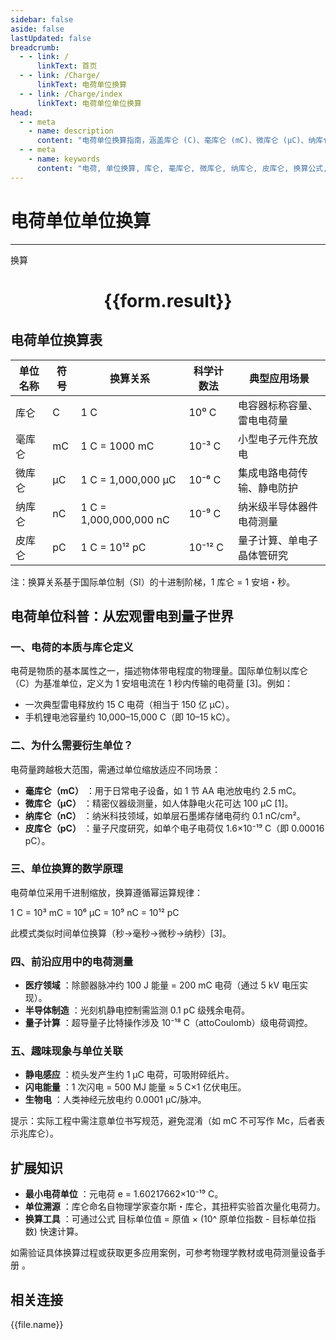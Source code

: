 ```yaml
---
sidebar: false
aside: false
lastUpdated: false
breadcrumb:
  - - link: /
      linkText: 首页
  - - link: /Charge/
      linkText: 电荷单位换算
  - - link: /Charge/index
      linkText: 电荷单位单位换算
head:
  - - meta
    - name: description
      content: "电荷单位换算指南，涵盖库仑 (C)、毫库仑 (mC)、微库仑 (μC)、纳库仑 (nC)、皮库仑 (pC) 的详细换算公式与说明。"
  - - meta
    - name: keywords
      content: "电荷, 单位换算, 库仑, 毫库仑, 微库仑, 纳库仑, 皮库仑, 换算公式, 单位换算指南"  
---
```

# 电荷单位单位换算
---
<script setup>
import { onMounted, reactive, inject ,ref  } from 'vue'
import { NButton,NForm ,NFormItem,NInput,NInputNumber,NSelect,NCard,useMessage ,NGrid ,NGi } from 'naive-ui'
import { defineClientComponent } from 'vitepress'
import { Charge } from '../../files';
const convert = inject('convert')
const options =  [
  { "label": "库仑 (C)", "value": "c" },
  { "label": "毫库仑 (mC)", "value": "mC" },
  { "label": "微库仑 (μC)", "value": "μC" },
  { "label": "纳库仑 (nC)", "value": "nC" },
  { "label": "皮库仑 (pC)", "value": "pC" }
];
const formRef = ref(null);
const rules = {
  number:{
    required: true,
    type: 'number',
    trigger: "blur"
  },
  to:{
    required: true,
    trigger: "select"
  },
  from:{
    required: true,
    trigger: "select"
  }
}
const form = reactive({
  number:null,
  to:'',
  from:'',
  result:'',
  title:'面积单位换算',
})
const convertHandler = (e) => {
   e.preventDefault();
  formRef.value?.validate((errors)=>{
    if (!errors) {
      form.result = `${form.number}${form.from} = ${convert(form.number).from(form.from).to(form.to)}${form.to}`
    }
  })
}
</script>

<n-form size="large" :model="form" ref='formRef' :rules="rules">
  <n-form-item label="数值"  path="number">
    <n-input-number size="large" style="width:100%" :min="0" v-model:value="form.number"   placeholder="请输入要换算的数值" />
  </n-form-item>
  <n-form-item label="从" path="from">
    <n-select  size="large" :options="options" v-model:value="form.from" placeholder="请选择原始单位" />
  </n-form-item>
  <n-form-item label="到" path="to">
    <n-select  size="large" :options="options" v-model:value="form.to" placeholder="请选择换算单位" />
  </n-form-item>
  <n-form-item>
    <n-button type="primary" style="width:100%" @click="convertHandler">换算</n-button>
  </n-form-item>
</n-form>
<n-card  embedded :bordered="false" hoverable>
  <div  style="text-align:center">
    <h1>{{form.result}}</h1>
  </div>
</n-card>


## 电荷单位换算表

| 单位名称   | 符号 | 换算关系                             | 科学计数法  | 典型应用场景                     |
|------------|------|--------------------------------------|-------------|----------------------------------|
| 库仑       | C    | 1 C                                  | 10⁰ C       | 电容器标称容量、雷电电荷量       |
| 毫库仑     | mC   | 1 C = 1000 mC                        | 10⁻³ C      | 小型电子元件充放电               |
| 微库仑     | μC   | 1 C = 1,000,000 μC                   | 10⁻⁶ C      | 集成电路电荷传输、静电防护       |
| 纳库仑     | nC   | 1 C = 1,000,000,000 nC               | 10⁻⁹ C      | 纳米级半导体器件电荷测量         |
| 皮库仑     | pC   | 1 C = 10¹² pC                        | 10⁻¹² C     | 量子计算、单电子晶体管研究       |

注：换算关系基于国际单位制（SI）的十进制阶梯，1 库仑 = 1 安培・秒。

## 电荷单位科普：从宏观雷电到量子世界

### 一、电荷的本质与库仑定义

电荷是物质的基本属性之一，描述物体带电程度的物理量。国际单位制以库仑（C）为基准单位，定义为 1 安培电流在 1 秒内传输的电荷量 [3]。例如：

  * 一次典型雷电释放约 15 C 电荷（相当于 150 亿 μC）。
  * 手机锂电池容量约 10,000–15,000 C（即 10–15 kC）。

### 二、为什么需要衍生单位？

电荷量跨越极大范围，需通过单位缩放适应不同场景：

  * **毫库仑（mC）** ：用于日常电子设备，如 1 节 AA 电池放电约 2.5 mC。
  * **微库仑（μC）** ：精密仪器级测量，如人体静电火花可达 100 μC [1]。
  * **纳库仑（nC）** ：纳米科技领域，如单层石墨烯存储电荷约 0.1 nC/cm²。
  * **皮库仑（pC）** ：量子尺度研究，如单个电子电荷仅 1.6×10⁻¹⁹ C（即 0.00016 pC）。

### 三、单位换算的数学原理

电荷单位采用千进制缩放，换算遵循幂运算规律：

1 C = 10³ mC = 10⁶ μC = 10⁹ nC = 10¹² pC

此模式类似时间单位换算（秒→毫秒→微秒→纳秒）[3]。

### 四、前沿应用中的电荷测量

  * **医疗领域** ：除颤器脉冲约 100 J 能量 = 200 mC 电荷（通过 5 kV 电压实现）。
  * **半导体制造** ：光刻机静电控制需监测 0.1 pC 级残余电荷。
  * **量子计算** ：超导量子比特操作涉及 10⁻¹⁸ C（attoCoulomb）级电荷调控。

### 五、趣味现象与单位关联

  * **静电感应** ：梳头发产生约 1 μC 电荷，可吸附碎纸片。
  * **闪电能量** ：1 次闪电 = 500 MJ 能量 ≈ 5 C×1 亿伏电压。
  * **生物电** ：人类神经元放电约 0.0001 μC/脉冲。

提示：实际工程中需注意单位书写规范，避免混淆（如 mC 不可写作 Mc，后者表示兆库仑）。

## 扩展知识

  * **最小电荷单位** ：元电荷 e = 1.60217662×10⁻¹⁹ C。
  * **单位溯源** ：库仑命名自物理学家查尔斯・库仑，其扭秤实验首次量化电荷力。
  * **换算工具** ：可通过公式 目标单位值 = 原值 × (10^ 原单位指数 - 目标单位指数) 快速计算。

如需验证具体换算过程或获取更多应用案例，可参考物理学教材或电荷测量设备手册 。



## 相关连接
<n-grid x-gap="12" :cols="3">
  <n-gi v-for="(file, index) in Charge" :key="index">
    <n-button
      text
      tag="a"
      :href="file.path"
      type="primary"
    >
      {{file.name}}
    </n-button>
  </n-gi>
</n-grid>